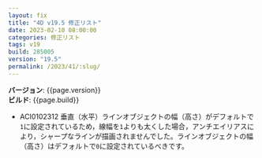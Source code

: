 ```yaml
---
layout: fix
title: "4D v19.5 修正リスト"
date: 2023-02-10 08:00:00
categories: 修正リスト
tags: v19 
build: 285005
version: "19.5"
permalink: /2023/41/:slug/
---
```


**バージョン**: {{page.version}}  
**ビルド**: {{page.build}} 

* ACI0102312 垂直（水平）ラインオブジェクトの幅（高さ）がデフォルトで`1`に設定されているため，線幅を`1`よりも太くした場合，アンチエイリアスにより，シャープなラインが描画されませんでした。ラインオブジェクトの幅（高さ）はデフォルトで`0`に設定されているべきです。

